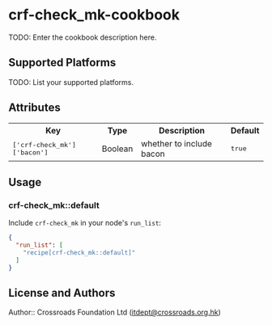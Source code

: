 # crf-check_mk-cookbook

TODO: Enter the cookbook description here.

## Supported Platforms

TODO: List your supported platforms.

## Attributes

<table>
  <tr>
    <th>Key</th>
    <th>Type</th>
    <th>Description</th>
    <th>Default</th>
  </tr>
  <tr>
    <td><tt>['crf-check_mk']['bacon']</tt></td>
    <td>Boolean</td>
    <td>whether to include bacon</td>
    <td><tt>true</tt></td>
  </tr>
</table>

## Usage

### crf-check_mk::default

Include `crf-check_mk` in your node's `run_list`:

```json
{
  "run_list": [
    "recipe[crf-check_mk::default]"
  ]
}
```

## License and Authors

Author:: Crossroads Foundation Ltd (<itdept@crossroads.org.hk>)

